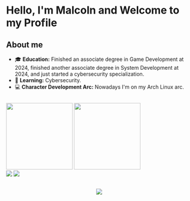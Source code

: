 # Hello, I'm Malcoln and Welcome to my Profile


## About me
- 🎓 **Education:** Finished an associate degree in Game Development at 2024, finished another associate degree in System Development at 2024, and just started a cybersecurity specialization.
- 🌱 **Learning:** Cybersecurity.
- 💻 **Character Development Arc:** Nowadays I'm on my Arch Linux arc.

##
<div> 
  <img height="180em" src="https://github-readme-stats.vercel.app/api?username=malcolnlmr&theme=dracula&show_icons=true"/>
  <img height="180em" src="https://github-readme-stats.vercel.app/api/top-langs/?username=malcolnlmr&layout=compact&langs_count=16&theme=dracula"/>
</div>

<!--
  <a href="https://discord.com/channels/@me/218859420258533376" target="_blank"><img src="https://img.shields.io/badge/Discord-7289DA?style=for-the-badge&logo=discord&logoColor=white" target="_blank"></a>
-->
<div> 
  <a href = "mailto:malcolnlucas@gmail.com"><img src="https://img.shields.io/badge/-Gmail-%23333?style=for-the-badge&logo=gmail&logoColor=white" target="_blank"></a>
  <a href="https://www.linkedin.com/in/MalcolnLucas/" target="_blank"><img src="https://img.shields.io/badge/-LinkedIn-%230077B5?style=for-the-badge&logo=linkedin&logoColor=white" target="_blank"></a>
</div>

##
<p align="center">
  <a href="https://skillicons.dev">
    <img src="https://skillicons.dev/icons?i=kotlin,ubuntu,arch,java,python,androidstudio,github,vim,bash,php"/>
  </a>
</p>
